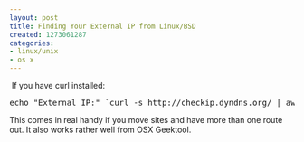```yaml
---
layout: post
title: Finding Your External IP from Linux/BSD
created: 1273061287
categories:
- linux/unix
- os x
---
```

<p>&nbsp;If you have curl installed:</p>
<pre>
echo &quot;External IP:&quot; `curl -s http://checkip.dyndns.org/ | awk '{print $6}' | cut -f 1 -d &quot;&lt;&quot;`
</pre>
<p>This comes in real handy if you move sites and have more than one route out. It also works rather well from OSX Geektool.</p>
